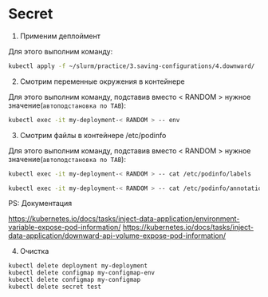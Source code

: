 # Secret

1) Применим деплоймент

Для этого выполним команду:

```bash
kubectl apply -f ~/slurm/practice/3.saving-configurations/4.downward/
```

2) Смотрим переменные окружения в контейнере

Для этого выполним команду, подставив вместо < RANDOM > нужное значение(`автоподстановка по TAB`):

```bash
kubectl exec -it my-deployment-< RANDOM > -- env
```

3) Смотрим файлы в контейнере /etc/podinfo

Для этого выполним команду, подставив вместо < RANDOM > нужное значение(`автоподстановка по TAB`):

```bash
kubectl exec -it my-deployment-< RANDOM > -- cat /etc/podinfo/labels

kubectl exec -it my-deployment-< RANDOM > -- cat /etc/podinfo/annotations
```

PS: Документация

https://kubernetes.io/docs/tasks/inject-data-application/environment-variable-expose-pod-information/
https://kubernetes.io/docs/tasks/inject-data-application/downward-api-volume-expose-pod-information/

4) Очистка

```
kubectl delete deployment my-deployment
kubectl delete configmap my-configmap-env
kubectl delete configmap my-configmap
kubectl delete secret test
```
